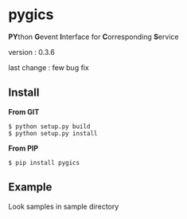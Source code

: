 # pygics

**PY**thon **G**event **I**nterface for **C**orresponding **S**ervice

version : 0.3.6

last change : few bug fix

## Install

**From GIT**

	$ python setup.py build
	$ python setup.py install

**From PIP**

	$ pip install pygics

## Example

Look samples in sample directory